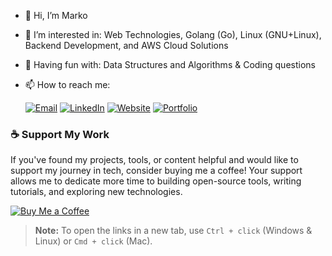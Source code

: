 - 👋 Hi, I’m Marko
- 👀 I’m interested in: Web Technologies, Golang (Go), Linux (GNU+Linux), Backend Development, and AWS Cloud Solutions
- 🎡 Having fun with: Data Structures and Algorithms & Coding questions
- 📫 How to reach me:

  [![Email](https://img.shields.io/badge/Email-ddjura87@gmail.com-D14836?style=flat-square&logo=gmail&logoColor=white)](mailto:ddjura87@gmail.com)
  [![LinkedIn](https://img.shields.io/badge/LinkedIn-Profile-blue?style=flat-square&logo=linkedin)](https://www.linkedin.com/in/markodurasic/)
  [![Website](https://img.shields.io/badge/Website-markodurasic.com-24292e?style=flat-square&logo=githubpages)](https://www.markodurasic.com/)
  [![Portfolio](https://img.shields.io/badge/Tech%20Portfolio-Linktree-39E09B?style=flat-square&logo=linktree)](https://linktr.ee/techmarko)

### ☕ Support My Work

If you've found my projects, tools, or content helpful and would like to support my journey in tech, consider buying me a coffee! Your support allows me to dedicate more time to building open-source tools, writing tutorials, and exploring new technologies.

[![Buy Me a Coffee](https://img.buymeacoffee.com/button-api/?text=Buy%20me%20a%20coffee&emoji=&slug=techmarko&button_colour=FFDD00&font_colour=000000&font_family=Arial&outline_colour=000000&coffee_colour=ffffff)](https://www.buymeacoffee.com/techmarko)

> **Note:** To open the links in a new tab, use `Ctrl + click` (Windows & Linux) or `Cmd + click` (Mac).
